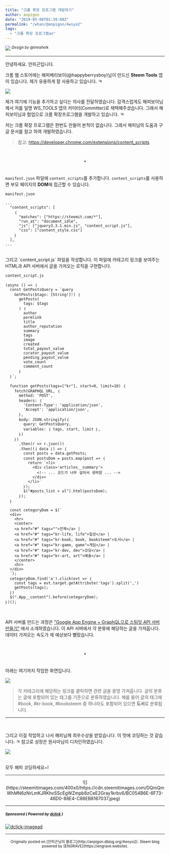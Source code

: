 ```yaml
---
title: "크롬 확장 프로그램 개발하기"
author: anpigon
date: "2019-05-08T01:39:00Z"
permalink: "/whan/@anpigon/4wsyo2"
tags:
  - "크롬 확장 프로그램an"
---
```

![](https://steemitimages.com/0x0/https://cdn.steemitimages.com/DQmXtBYt3kXFAhrVjuGUGa5TQrgUZ2nL8npNsg67WYqZQ57/11A557AA-ADD4-484C-AD9E-FCD37D09C38B.jpeg)
<sup>*Design by &#64;&#105;mrahelk*</sup>
***

안녕하세요. 안피곤입니다.

크롬 웹 스토어에는 해피베리보이(&#64;&#104;&#97;ppyberrysboy)님이 만드신 **Steem Tools** 앱이 있습니다. 제가 유용하게 잘 사용하고 있습니다. ㅋ

![](https://files.steempeak.com/file/steempeak/anpigon/HIfIo6up-E18489E185B3E1848FE185B3E18485E185B5E186ABE18489E185A3E186BA202019-05-0820E1848BE185A9E1848CE185A5E186AB209.46.21.png)

제가 여기에 기능을 추가하고 싶다는 의사를 전달하였습니다. 감격스럽게도 해피보이님께서 저를 일명 WS_TOOLS 앱의 커미터(Committer)로 채택해주셨습니다. 그래서 해피보이님과 협업으로 크롬 확장프로그램을 개발하고 있습니다. ㅋ 

저는 크롬 확장 프로그램은 한번도 만들어 본적이 없습니다. 그래서 해피님의 도움과 구글 문서를 참고 하여 개발하였습니다.
> 참고: https://developer.chrome.com/extensions/content_scripts

<br><center>*</center><br>

`manifest.json` 파일에 `content_scripts`를 추가합니다. `content_scripts`를 사용하면 부모 페이지의 **DOM**에 접근할 수 있습니다.

`manifest.json`
```
...
  "content_scripts": [
    ｛
      "matches": ["https://steemit.com/*"], 
      "run_at": "document_idle",
      "js": ["jquery3.3.1.min.js", "content_script.js"],
      "css": ["content_style.css"]
    ｝
  ],
...
```

<br>
그리고 `content_script.js` 파일을 작성합니다. 이 파일에 카테고리 링크를 보여주는 HTML과 API 서버에서 글을 가져오는 로직을 구현합니다. 

`content_script.js`
```
(async () => ｛
  const GetPostsQuery = `query 
    GetPosts($tags: [String!]!) ｛
      getPosts(
        tags: $tags
      ) ｛
        author
        permlink
        title
        author_reputation
        summary
        tags
        image
        created
        total_payout_value
        curator_payout_value
        pending_payout_value
        vote_count
        comment_count
      ｝
  ｝`;

  function getPosts(tags=["kr"], start=0, limit=10) ｛
    fetch(GRAPHQL_URL, ｛
      method: 'POST',
      headers: ｛
        'Content-Type': 'application/json',
        'Accept': 'application/json',
      ｝,
      body: JSON.stringify(｛
        query: GetPostsQuery,
        variables: ｛ tags, start, limit ｝,
      ｝)
    ｝)
      .then(r => r.json())
      .then((｛ data ｝) => ｛
        const posts = data.getPosts;
        const postsDom = posts.map(post => ｛
          return `<li>
            <div class='articles__summary'>
              <!-- ... 코드가 너무 길어서 생략함 ... -->
            </div>
          </li>`
        ｝);
        $("#posts_list > ul").html(postsDom);
      ｝); 
  ｝

  const cetegoryDom = $(`
  <div>
    <hr>
    <center>
    <a href="#" tags="">전체</a> |
    <a href="#" tags="kr-life, life">일상</a> |
    <a href="#" tags="kr-book, book, booksteem">도서</a> |
    <a href="#" tags="kr-game, game">게임</a> |
    <a href="#" tags="kr-dev, dev">코딩</a> |
    <a href="#" tags="kr-art, art">예술</a> |
    </center>
    <hr>
  </div>
  `);
  cetegoryDom.find('a').click(evt => ｛
    const tags = evt.target.getAttribute('tags').split(',')
    getPosts(tags);
  ｝)
  $(".App__content").before(cetegoryDom);
｝)();
```
<br>

API 서버를 만드는 과정은 ["Google App Engine + GraphQL으로 스팀잇 API 서버 만들기"](https://steemit.com/whan/@anpigon/google-app-engine-graphql-api) 에서 소개하였습니다. 이 API 서버에서 각 분류에 해당하는 글을 가져옵니다. 데이터 가져오는 속도가 제 예상보다 빨랐습니다.

<br><center>*</center><br>

아래는 여기까지 작업한 화면입니다. 

![](https://cdn.steemitimages.com/DQmbJ53BcACvX4LnGdo6iHJYj1ZyGTnWzMeFhib6v4ekf81/2019-05-07％2013-44-35.2019-05-07％2013_45_24.gif)
> 각 카테고리에 해당하는 링크를 클릭하면 관련 글을 몽땅 가져옵니다. 글의 분류는 글에 포함되어 있는 태그를 기준으로 분류하였습니다. 예를 들어 글의 태그에 #book, #kr-book, #booksteem 중 하나라도 포함되어 있으면 **도서**로 분류됩니다.

***

<br>

그리고 이걸 작업하고 나서 해피님께 최우수상을 받았습니다. 이 맛에 코딩하는 것 같습니다. ㅋ
참고로 상장은 원사마님이 디자인하였습니다. 

![](https://cdn.steemitimages.com/DQmTDm9wtMUaHuGiDBr5ah6vMNd7nMcKuaZ9qd1QkH419Y9/KakaoTalk_Photo_2019-05-07-15-12-10.jpeg)

<br>모두 해피 코딩하세요~!

***

<center>
![](https://steemitimages.com/400x0/https://cdn.steemitimages.com/DQmQmWhMN6zNrLmKJRKhvSScEgWZmpb8zCeE2Gray1krbv6/BC054B6E-6F73-46D0-88E4-C88EB8167037.jpeg)
</center>


---

#####  <sub> **Sponsored ( Powered by [dclick](https://www.dclick.io) )** </sub>
[![dclick-imagead](https://s3.ap-northeast-2.amazonaws.com/dclick/image/dclick/1552477485946.png)](https://api.dclick.io/v1/c?x=eyJhbGciOiJIUzI1NiIsInR5cCI6IkpXVCJ9.eyJjIjoiYW5waWdvbiIsInMiOiI0d3N5bzIiLCJhIjpbImktMTk1Il0sInVybCI6Imh0dHBzOi8vd3d3LmRjbGljay5pby9tb25ldGl6ZSIsImlhdCI6MTU1NzI4MDQ2MCwiZXhwIjoxODcyNjQwNDYwfQ.sj83qx3JDD0uRhEK1h0DpeBf6deoDWYcHkTBzY0z7Ao)

***
<center><sup>Originally posted on [안피곤님의 블로그](http://anpigon.dblog.org/4wsyo2). Steem blog powered by [ENGRAVE](https://engrave.website).</sup></center>